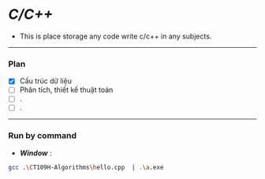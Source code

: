 # ***C/C++***
- This is place storage any code write c/c++ in any subjects.

---
### Plan
- [x] Cấu trúc dữ liệu
- [ ] Phân tích, thiết kế thuật toán
- [ ] .
- [ ] .
---
### Run by command
- ***Window*** : 

```bash
gcc .\CT109H-Algorithms\hello.cpp  | .\a.exe
```



 